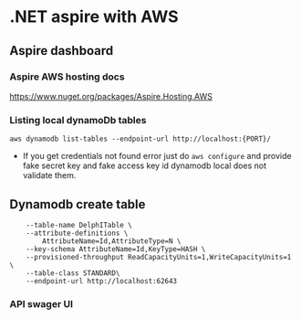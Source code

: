 # .NET aspire with AWS
## Aspire dashboard
### Aspire AWS hosting docs
https://www.nuget.org/packages/Aspire.Hosting.AWS

### Listing local dynamoDb tables
 ```aws dynamodb list-tables --endpoint-url http://localhost:{PORT}/```

 + If you get credentials not found error just do ```aws configure``` and provide fake secret key and fake access key id dynamodb local does not validate them.
## Dynamodb create table 
``` aws dynamodb create-table \
    --table-name DelphITable \
    --attribute-definitions \
        AttributeName=Id,AttributeType=N \
    --key-schema AttributeName=Id,KeyType=HASH \
    --provisioned-throughput ReadCapacityUnits=1,WriteCapacityUnits=1 \
    --table-class STANDARD\
    --endpoint-url http://localhost:62643
```

### API swager UI
